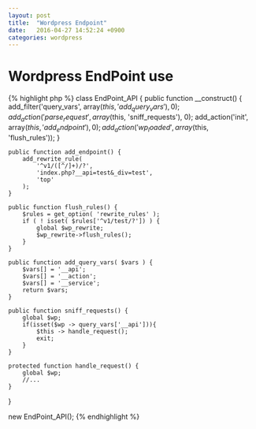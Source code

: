 ```yaml
---
layout: post
title:  "Wordpress Endpoint"
date:   2016-04-27 14:52:24 +0900
categories: wordpress
---
```


# Wordpress EndPoint use

{% highlight php %}
class EndPoint_API {
    public function __construct() {
        add_filter('query_vars', array($this, 'add_query_vars'), 0);
        add_action('parse_request', array($this, 'sniff_requests'), 0);
        add_action('init', array($this, 'add_endpoint'), 0);
        add_action('wp_loaded', array($this, 'flush_rules'));
    }

    public function add_endpoint() {
        add_rewrite_rule(
            '^v1/([^/]+)/?',
            'index.php?__api=test&_div=test',
            'top'
        );
    }

    public function flush_rules() {
        $rules = get_option( 'rewrite_rules' );
        if ( ! isset( $rules['^v1/test/?']) ) {
            global $wp_rewrite;
            $wp_rewrite->flush_rules();
        }
    }

    public function add_query_vars( $vars ) {
        $vars[] = '__api';
        $vars[] = '__action';
        $vars[] = '__service';
        return $vars;
    }

    public function sniff_requests() {
        global $wp;
        if(isset($wp -> query_vars['__api'])){
            $this -> handle_request();
            exit;
        }
    }

    protected function handle_request() {
        global $wp;
        //...
    }
}

new EndPoint_API();
{% endhighlight %}